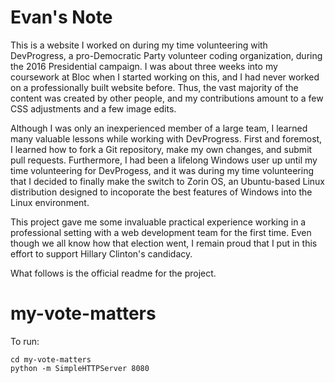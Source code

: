 # Evan's Note

This is a website I worked on during my time volunteering with DevProgress, a pro-Democratic Party volunteer coding organization, during the 2016 Presidential campaign. I was about three weeks into my coursework at Bloc when I started working on this, and I had never worked on a professionally built website before. Thus, the vast majority of the content was created by other people, and my contributions amount to a few CSS adjustments and a few image edits.

Although I was only an inexperienced member of a large team, I learned many valuable lessons while working with DevProgress. First and foremost, I learned how to fork a Git repository, make my own changes, and submit pull requests.  Furthermore, I had been a lifelong Windows user up until my time volunteering for DevProgess, and it was during my time volunteering that I decided to finally make the switch to Zorin OS, an Ubuntu-based Linux distribution designed to incoporate the best features of Windows into the Linux environment.

This project gave me some invaluable practical experience working in a professional setting with a web development team for the first time. Even though we all know how that election went, I remain proud that I put in this effort to support Hillary Clinton's candidacy.

What follows is the official readme for the project.

# my-vote-matters

To run:
```
cd my-vote-matters
python -m SimpleHTTPServer 8080
```
